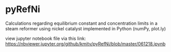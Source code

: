 # pyRefNi
Calculations regarding equilibrium constant and concentration limits in a steam reformer using nickel catalyst implemented in Python (numPy, plot.ly)

view jupyter notebook file via this link: https://nbviewer.jupyter.org/github/kmitv/pyRefNi/blob/master/061218.ipynb
